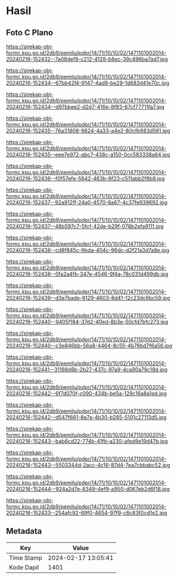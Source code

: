 # Hasil

## Foto C Plano

https://sirekap-obj-formc.kpu.go.id/2db9/pemilu/pdpr/14/71/10/10/02/1471101002014-20240216-152432--7a08def9-c212-4128-b8ec-39c496ba7ad7.jpg

https://sirekap-obj-formc.kpu.go.id/2db9/pemilu/pdpr/14/71/10/10/02/1471101002014-20240216-152434--67bb42f4-9147-4ad9-be29-1d683d41e70c.jpg

https://sirekap-obj-formc.kpu.go.id/2db9/pemilu/pdpr/14/71/10/10/02/1471101002014-20240216-152434--d97bbee2-d2d7-416e-8f93-67cf77711fa7.jpg

https://sirekap-obj-formc.kpu.go.id/2db9/pemilu/pdpr/14/71/10/10/02/1471101002014-20240216-152435--76a31808-9824-4a33-a4e2-80cfb983d561.jpg

https://sirekap-obj-formc.kpu.go.id/2db9/pemilu/pdpr/14/71/10/10/02/1471101002014-20240216-152435--eee7e972-abc7-438c-a150-0cc583338a64.jpg

https://sirekap-obj-formc.kpu.go.id/2db9/pemilu/pdpr/14/71/10/10/02/1471101002014-20240216-152436--f0f57efe-5842-463b-9f23-c511abb2f8b9.jpg

https://sirekap-obj-formc.kpu.go.id/2db9/pemilu/pdpr/14/71/10/10/02/1471101002014-20240216-152437--92a912ff-24a0-4570-8a67-4c37fe939692.jpg

https://sirekap-obj-formc.kpu.go.id/2db9/pemilu/pdpr/14/71/10/10/02/1471101002014-20240216-152437--48b597c7-5fcf-42de-b29f-078b2efa9111.jpg

https://sirekap-obj-formc.kpu.go.id/2db9/pemilu/pdpr/14/71/10/10/02/1471101002014-20240216-152438--cd8f845c-9bda-404c-96dc-d2f21a3d7a8e.jpg

https://sirekap-obj-formc.kpu.go.id/2db9/pemilu/pdpr/14/71/10/10/02/1471101002014-20240216-152438--0fa2a4fb-347e-4546-9f4a-78c031d499db.jpg

https://sirekap-obj-formc.kpu.go.id/2db9/pemilu/pdpr/14/71/10/10/02/1471101002014-20240216-152439--d3e7bade-9129-4603-8d41-12c23dc6bc59.jpg

https://sirekap-obj-formc.kpu.go.id/2db9/pemilu/pdpr/14/71/10/10/02/1471101002014-20240216-152440--9405f184-37d2-40ed-8b3e-50cfd7bfc273.jpg

https://sirekap-obj-formc.kpu.go.id/2db9/pemilu/pdpr/14/71/10/10/02/1471101002014-20240216-152440--c3e846bb-56a8-4464-8c55-4b76bd7f6a56.jpg

https://sirekap-obj-formc.kpu.go.id/2db9/pemilu/pdpr/14/71/10/10/02/1471101002014-20240216-152441--31188d8b-2b27-437c-97a9-4ca80a79c18d.jpg

https://sirekap-obj-formc.kpu.go.id/2db9/pemilu/pdpr/14/71/10/10/02/1471101002014-20240216-152442--6f7d070f-c090-434b-be5a-129c16a8a1ed.jpg

https://sirekap-obj-formc.kpu.go.id/2db9/pemilu/pdpr/14/71/10/10/02/1471101002014-20240216-152442--d547f661-8e7a-4b30-b285-5101c27113d5.jpg

https://sirekap-obj-formc.kpu.go.id/2db9/pemilu/pdpr/14/71/10/10/02/1471101002014-20240216-152443--bab6cd22-774b-41fb-a230-afed8e19d47b.jpg

https://sirekap-obj-formc.kpu.go.id/2db9/pemilu/pdpr/14/71/10/10/02/1471101002014-20240216-152443--5503344d-2acc-4c16-87d4-7ea7cbbabc52.jpg

https://sirekap-obj-formc.kpu.go.id/2db9/pemilu/pdpr/14/71/10/10/02/1471101002014-20240216-152444--924a2d7e-8349-4ef9-a950-d067eb2d6f18.jpg

https://sirekap-obj-formc.kpu.go.id/2db9/pemilu/pdpr/14/71/10/10/02/1471101002014-20240216-152433--254afc92-69f0-4654-97f9-c6c83f0cd1e2.jpg


## Metadata

| Key        | Value               |
| ---------- | ------------------- |
| Time Stamp | 2024-02-17 13:05:41 |
| Kode Dapil | 1401                |



